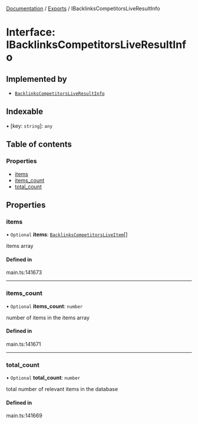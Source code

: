[Documentation](../README.md) / [Exports](../modules.md) / IBacklinksCompetitorsLiveResultInfo

# Interface: IBacklinksCompetitorsLiveResultInfo

## Implemented by

- [`BacklinksCompetitorsLiveResultInfo`](../classes/BacklinksCompetitorsLiveResultInfo.md)

## Indexable

▪ [key: `string`]: `any`

## Table of contents

### Properties

- [items](IBacklinksCompetitorsLiveResultInfo.md#items)
- [items\_count](IBacklinksCompetitorsLiveResultInfo.md#items_count)
- [total\_count](IBacklinksCompetitorsLiveResultInfo.md#total_count)

## Properties

### items

• `Optional` **items**: [`BacklinksCompetitorsLiveItem`](../classes/BacklinksCompetitorsLiveItem.md)[]

items array

#### Defined in

main.ts:141673

___

### items\_count

• `Optional` **items\_count**: `number`

number of items in the items array

#### Defined in

main.ts:141671

___

### total\_count

• `Optional` **total\_count**: `number`

total number of relevant items in the database

#### Defined in

main.ts:141669
